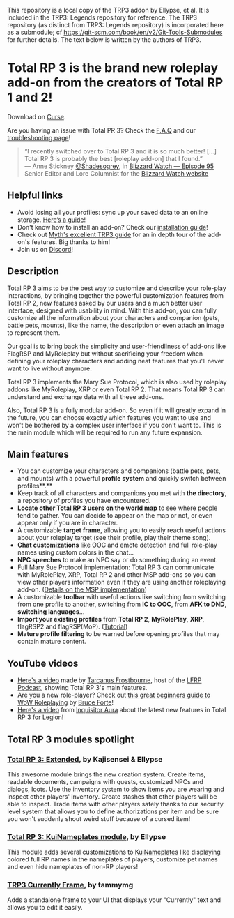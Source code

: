 This repository is a local copy of the TRP3 addon by Ellypse, et al. It is included in the TRP3: Legends repository for reference. The TRP3 repository (as distinct from TRP3: Legends repository) is incorporated here as a submodule; cf <https://git-scm.com/book/en/v2/Git-Tools-Submodules> for further details. The text below is written by the authors of TRP3.

# Total RP 3 is the brand new roleplay add-on from the creators of Total RP 1 and 2!

Download on [Curse].

Are you having an issue with Total PR 3? Check the [F.A.Q] and our [troubleshooting page]!  

> “I recently switched over to Total RP 3 and it is so much better! […] Total RP 3 is probably the best [roleplay add-on] that I found.”  
> — Anne Stickney [@Shadesogrey](https://twitter.com/Shadesogrey), in [Blizzard Watch — Episode 95](http://bit.ly/2gtTgYf)  
> Senior Editor and Lore Columnist for the [Blizzard Watch website](http://blizzardwatch.com)

</div>

## Helpful links

- Avoid losing all your profiles: sync up your saved data to an online storage. [Here’s a guide][installation guide]!
- Don't know how to install an add-on? Check our [installation guide]!
- Check out [Myth's excellent TRP3 guide][myth's guide] for an in depth tour of the add-on's features. Big thanks to him!
- Join us on [Discord]!

## Description 

Total RP 3 aims to be the best way to customize and describe your role-play interactions, by bringing together the powerful customization features from Total RP 2, new features asked by our users and a much better user interface, designed with usability in mind. With this add-on, you can fully customize all the information about your characters and companion (pets, battle pets, mounts), like the name, the description or even attach an image to represent them.

Our goal is to bring back the simplicity and user-friendliness of add-ons like FlagRSP and MyRoleplay but without sacrificing your freedom when defining your roleplay characters and adding neat features that you'll never want to live without anymore.

Total RP 3 implements the Mary Sue Protocol, which is also used by roleplay addons like MyRoleplay, XRP or even Total RP 2\. That means Total RP 3 can understand and exchange data with all these add-ons.

Also, Total RP 3 is a fully modular add-on. So even if it will greatly expand in the future, you can choose exactly which features you want to use and won't be bothered by a complex user interface if you don't want to. This is the main module which will be required to run any future expansion.

## Main features

- You can customize your characters and companions (battle pets, pets, and mounts) with a powerful **profile system** and quickly switch between profiles**.**
- Keep track of all characters and companions you met with **the directory**, a repository of profiles you have encountered.
- **Locate other Total RP 3 users on the world map** to see where people tend to gather. You can decide to appear on the map or not, or even appear only if you are in character.
- A customizable **target frame**, allowing you to easily reach useful actions about your roleplay target (see their profile, play their theme song).
- **Chat customizations** like OOC and emote detection and full role-play names using custom colors in the chat…
- **NPC speeches** to make an NPC say or do something during an event.
- Full Mary Sue Protocol implementation: Total RP 3 can communicate with MyRolePlay, XRP, Total RP 2 and other MSP add-ons so you can view other players information even if they are using another roleplaying add-on. ([Details on the MSP implementation][MSP])
- A customizable **toolbar** with useful actions like switching from switching from one profile to another, switching from **IC to OOC**, from **AFK to DND**, **switching languages**…
- **Import your existing profiles** from **Total RP 2**, **MyRolePlay**, **XRP**, flagRSP2 and flagRSP(MoP). ([Tutorial][import])
- **Mature profile filtering** to be warned before opening profiles that may contain mature content.

## YouTube videos

- [Here's a video](https://www.youtube.com/watch?v=HYdl4wS8Bd4) made by [Tarcanus Frostbourne](https://www.youtube.com/channel/UCgvXBavFxphWlmiSD_sM6-A), host of the [LFRP Podcast](http://lookingforroleplay.com/), showing Total RP 3's main features.
- Are you a new role-player? Check out [this great beginners guide to WoW Roleplaying](https://www.youtube.com/watch?v=iI9K8ZvVWLk) by [Bruce Forte](https://www.youtube.com/channel/UCZFoMGwB0ozmn7c82LmhsPA)!
- [Here's a video](https://www.youtube.com/watch?v=GCP6IhzWKto) from [Inquisitor Aura](https://www.youtube.com/channel/UCpv4Lnf770BnKp-yAj23e4g) about the latest new features in Total RP 3 for Legion!

## Total RP 3 modules spotlight

### [Total RP 3: Extended](https://mods.curse.com/addons/wow/total-rp-3-extended), by Kajisensei & Ellypse

This awesome module brings the new creation system. Create items, readable documents, campaigns with quests, customized NPCs and dialogs, loots. Use the inventory system to show items you are wearing and inspect other players' inventory. Create stashes that other players will be able to inspect. Trade items with other players safely thanks to our security level system that allows you to define authorizations per item and be sure you won't suddenly shout weird stuff because of a cursed item!

### [Total RP 3: KuiNameplates module](https://mods.curse.com/addons/wow/total-rp-3-kuinameplates-module), by Ellypse

This module adds several customizations to [KuiNameplates](https://mods.curse.com/addons/wow/kuinameplates) like displaying colored full RP names in the nameplates of players, customize pet names and even hide nameplates of non-RP players!

### [TRP3 Currently Frame](https://mods.curse.com/addons/wow/trp3-currently-frame), by tammymg

Adds a standalone frame to your UI that displays your "Currently" text and allows you to edit it easily.

[Curse]: http://curse.totalrp3.info
[Discord]: http://discord.totalrp3.info
[myth's guide]: http://tinyurl.com/myths-trp3-guide

[F.A.Q]: https://wow.curseforge.com/projects/total-rp-3/pages/help/faq
[troubleshooting page]: https://wow.curseforge.com/projects/total-rp-3/pages/help/troubleshooting

[installation guide]: http://totalrp3.info/wiki/how_to/install_and_update
[import]: http://totalrp3.info/wiki/how_to/import
[MSP]: http://totalrp3.info/wiki/technical_design/mary_sue_protocol
